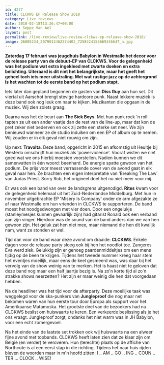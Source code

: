 ```yaml
---
id: 4277
title: CLCKWS EP Release Show 2018
category: Live reviews
date: 2018-02-18T13:36:47+00:00
author: Seppe Van Ael
layout: post
permalink: /live-review/live-review-clckws-ep-release-show-2018/
image: 26805234_2079013462374402_7258324155669346647_n.jpg
---
```

**Zaterdag 17 februari was jeugdhuis Babylon in Westmalle het decor voor de release party van de debuut-EP van CLCKWS. Voor de gelegenheid was het podium wat extra ingekleed met zwarte doeken en extra belichting. Uiteraard is dit niet het belangrijkste, maar het geeft het geheel toch iets meer uitstraling. Met wat rustige jazz op de achtergrond is het wachten tot de eerste band op het podium stapt.**

Iets later dan gepland begonnen de gasten van **Diss Guy** aan hun set. Dit viertal uit Aarschot brengt stevige hardcore punk. Naast lekkere muziek is deze band ook nog leuk om naar te kijken. Muzikanten die opgaan in de muziek. Wij zien zoiets graag.

Daarna was het de beurt aan **The Sick Boys**. Met hun punk rock 'n roll tapten ze uit een ander vaatje dan de rest van de line-up, maar dat kon de pret zeker niet bederven en ook zij zette een sterke set neer. We zijn benieuwd wanneer ze de studio induiken om een EP of album op te nemen. Wij zouden er in elk geval niet rouwig om zijn.

Up next: **Travolta**. Deze band, opgericht in 2015 en afkomstig uit Heultje bij Westerlo omschrijft hun muziek als 'powerviolence'. Vooraf wisten we niet goed wat we ons hierbij moesten voorstellen. Nadien kunnen we dit samenvatten in één woord: beenhard. De energie spatte gewoon van het podium. De prijs voor meest verrassende cover van de avond gaat in elk geval naar hen. Ze brachten een eigen interpretatie van ‘Breaking The Law’ van Judas Priest. Sorry Rob, het origineel doet het nu niet meer voor mij.

Er was ook een band van over de landsgrens uitgenodigd. **Rites** kwam voor de gelegenheid helemaal uit het Zuid-Nederlandse Middelburg. Met hun in november uitgebrachte EP 'Misery Is Company' onder de arm afgezakte ze af naar Westmalle om hun vrienden in CLCKWS te supporteren. De band moest het noodgedwongen met vier doen. Door een ongelukje (stanleymesjes kunnen gevaarlijk zijn) had gitarist Ronald ook een verband aan zijn vinger. Hierdoor was de sound van de band anders dan we van hen gewoon zijn. Het geluk zat hen niet mee, maar niemand die hen dit kwalijk nam, want ze stonden er wel.

Tijd dan voor de band waar deze avond om draaide: **CLCKWS**. Enkele dagen voor de release party sloeg ook bij hen het noodlot toe. Zangeres Eva werd ziek. Gelukkig zijn er genoeg paardenmiddeltjes om een mens tijdig op de been te krijgen. Tijdens het tweede nummer kreeg haar stem het eventjes moeilijk, maar eens de keel gesmeerd was, was daar bij het vervolg van de show weinig van te merken. Het is haast niet te geloven dat deze band nog maar een half jaartje bezig is. Na zo'n korte tijd al zo'n strakke shows neerzetten? Het zijn er maar weinig die hen dat voorgedaan hebben.

Na de headliner was het tijd voor de afterparty. Deze moeilijke taak was weggelegd voor de ska-punkers van **Jungleproof** die nog maar net bekomen waren van hun eerste tour door Europa als support voor het Amerikaanse Matamoska. Het grootste deel van de bezoekers had na CLCKWS beslist om huiswaarts te keren. Een verkeerde beslissing als je het ons vraagt. Jungleproof zorgt, ondanks het niet warm was in JH Babylon, voor een echt zomergevoel.

Na het einde van de laatste set trokken ook wij huiswaarts na een alweer fijne avond met topbands. CLCKWS heeft laten zien dat ze klaar zijn om België (en verder) te veroveren. Hun (terechte) plaats op de affiche van Northcote is al een eerst stap in die richting. Tijdens het naar huis rijden bleven de woorden maar in m'n hoofd zitten: I .. AM .. GO .. ING .. COUN .. TER &#8230; CLOCK .. WISE!